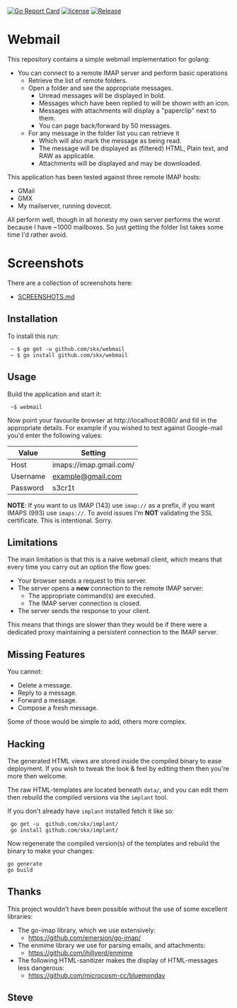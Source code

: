 [![Go Report Card](https://goreportcard.com/badge/github.com/skx/webmail)](https://goreportcard.com/report/github.com/skx/webmail)
[![license](https://img.shields.io/github/license/skx/webmail.svg)](https://github.com/skx/webmail/blob/master/LICENSE)
[![Release](https://img.shields.io/github/release/skx/webmail.svg)](https://github.com/skx/webmail/releases/latest)

# Webmail

This repository contains a simple webmail implementation for golang:

* You can connect to a remote IMAP server and perform basic operations
  * Retrieve the list of remote folders.
  * Open a folder and see the appropriate messages.
     * Unread messages will be displayed in bold.
     * Messages which have been replied to will be shown with an icon.
     * Messages with attachments will display a "paperclip" next to them.
     * You can page back/forward by 50 messages.
  * For any message in the folder list you can retrieve it
     * Which will also mark the message as being read.
     * The message will be displayed as (filtered) HTML, Plain text, and RAW as applicable.
     * Attachments will be displayed and may be downloaded.

This application has been tested against three remote IMAP hosts:

* GMail
* GMX
* My mailserver, running dovecot.

All perform well, though in all honesty my own server performs the worst
because I have ~1000 mailboxes.  So just getting the folder list takes
some time I'd rather avoid.

# Screenshots

There are a collection of screenshots here:

* [SCREENSHOTS.md](SCREENSHOTS.md)

## Installation

To install this run:

     ~ $ go get -u github.com/skx/webmail
     ~ $ go install github.com/skx/webmail

## Usage

Build the application and start it:

     ~$ webmail

Now point your favourite browser at http://localhost:8080/ and fill in the appropriate details.  For example if you wished to test against Google-mail you'd enter the following values:


| Value    | Setting                 |
| -------- | ----------------------- |
| Host     | imaps://imap.gmail.com/ |
| Username | example@gmail.com       |
| Password | s3cr1t                  |


**NOTE**: If you want to us IMAP (143) use `imap://` as a prefix, if you want IMAPS (993) use `imaps://`.  To avoid issues I'm __NOT__ validating the SSL certificate.  This is intentional.  Sorry.



## Limitations

The main limitation is that this is a naive webmail client, which means that
every time you carry out an option the flow goes:

* Your browser sends a request to this server.
* The server opens a __new__ connection to the remote IMAP server:
  * The appropriate command(s) are executed.
  * The IMAP server connection is closed.
* The server sends the response to your client.

This means that things are slower than they would be if there were a dedicated
proxy maintaining a persistent connection to the IMAP server.


## Missing Features

You cannot:

* Delete a message.
* Reply to a message.
* Forward a message.
* Compose a fresh message.

Some of those would be simple to add, others more complex.


## Hacking

The generated HTML views are stored inside the compiled binary to ease
deployment.  If you wish to tweak the look & feel by editing them then
you're more then welcome.

The raw HTML-templates are located beneath `data/`, and you can edit them
then rebuild the compiled versions via the `implant` tool.

If you don't already have `implant` installed fetch it like so:

     go get -u  github.com/skx/implant/
     go install github.com/skx/implant/

Now regenerate the compiled version(s) of the templates and rebuild the
binary to make your changes:

    go generate
    go build


## Thanks

This project wouldn't have been possible without the use of some excellent libraries:

* The go-imap library, which we use extensively:
  * https://github.com/emersion/go-imap/
* The enmime library we use for parsing emails, and attachments:
   * https://github.com/jhillyerd/enmime
* The following HTML-sanitizer makes the display of HTML-messages less dangerous:
   * https://github.com/microcosm-cc/bluemonday


Steve
--
